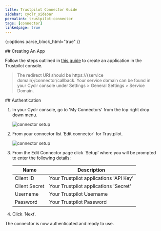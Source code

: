 ```yaml
---
title: Trustpilot Connector Guide
sidebar: cyclr_sidebar
permalink: trustpilot-connector
tags: [connector]
linkedpage: true
---
```

{::options parse_block_html="true" /}
<section class="card">
## Creating An App

Follow the steps outlined in [this guide](https://support.trustpilot.com/hc/en-us/articles/207309867-Getting-started-with-Trustpilot-s-APIs#create-manage-applications-3) to create an application in the Trustpilot console.

> The redirect URI should be https://{service domain}/connector/callback. Your service domain can be found in your Cyclr console under Settings > General Settings > Service Domain.


</section>
<section class="card">
## Authentication

1. In your Cyclr console, go to 'My Connectors' from the top right drop down menu.

   ![connector setup](./trustpilot_1.png)

2. From your connector list 'Edit connector' for Trustpilot.

   ![connector setup](./trustpilot_2.png)

3. From the Edit Connector page click 'Setup' where you will be prompted to enter the following details:

   | Name          | Description                            |
   | ------------- | -------------------------------------- |
   | Client ID     | Your Trustpilot applications 'API Key' |
   | Client Secret | Your Trustpilot applications 'Secret'  |
   | Username      | Your Trustpilot Username               |
   | Password      | Your Trustpilot Password               |

4. Click 'Next'.

The connector is now authenticated and ready to use.


</section>
